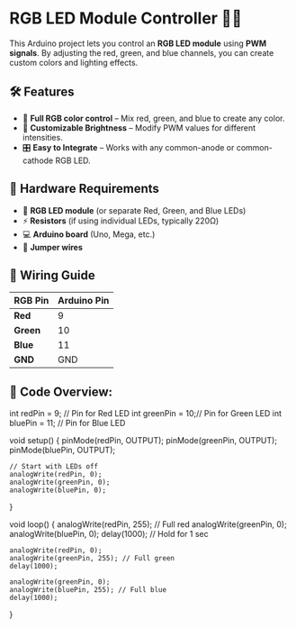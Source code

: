 # RGB LED Module Controller 🌈💡

This Arduino project lets you control an **RGB LED module** using **PWM signals**. By adjusting the red, green, and blue channels, you can create custom colors and lighting effects.  

## 🛠 Features
- 🎨 **Full RGB color control** – Mix red, green, and blue to create any color.  
- 🔄 **Customizable Brightness** – Modify PWM values for different intensities.  
- 🎛️ **Easy to Integrate** – Works with any common-anode or common-cathode RGB LED.  

## 🔧 Hardware Requirements
- 🌈 **RGB LED module** (or separate Red, Green, and Blue LEDs)  
- ⚡ **Resistors** (if using individual LEDs, typically 220Ω)  
- 💻 **Arduino board** (Uno, Mega, etc.)  
- 🔌 **Jumper wires**  

## 🚀 Wiring Guide
| RGB Pin | Arduino Pin |
|---------|------------|
| **Red**   | 9  |
| **Green** | 10 |
| **Blue**  | 11 |
| **GND**   | GND |

## 📜 Code Overview:

int redPin = 9;   // Pin for Red LED
int greenPin = 10;// Pin for Green LED
int bluePin = 11; // Pin for Blue LED

void setup() {
    pinMode(redPin, OUTPUT);
    pinMode(greenPin, OUTPUT);
    pinMode(bluePin, OUTPUT);
    
    // Start with LEDs off
    analogWrite(redPin, 0);
    analogWrite(greenPin, 0);
    analogWrite(bluePin, 0);
}

void loop() {
    analogWrite(redPin, 255);  // Full red
    analogWrite(greenPin, 0);
    analogWrite(bluePin, 0);
    delay(1000); // Hold for 1 sec

    analogWrite(redPin, 0);
    analogWrite(greenPin, 255); // Full green
    delay(1000);

    analogWrite(greenPin, 0);
    analogWrite(bluePin, 255); // Full blue
    delay(1000);
}
